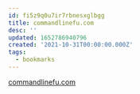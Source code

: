 ```yaml
---
id: fi5z9q0u7ir7rbnesxglbgg
title: commandlinefu.com
desc: ''
updated: 1652786940796
created: '2021-10-31T00:00:00.000Z'
tags:
  - bookmarks
---
```


[commandlinefu.com](https://www.commandlinefu.com/commands/browse)
